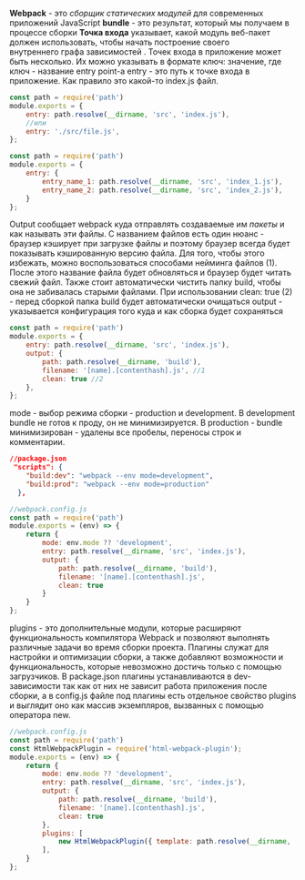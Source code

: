 **Webpack** - это _сборщик статических модулей_ для современных приложений JavaScript
**bundle** - это результат, который мы получаем в процессе сборки
**Точка входа** указывает, какой модуль веб-пакет должен использовать, чтобы начать построение своего внутреннего графа зависимостей .
	Точек входа в приложение может быть несколько. Их можно указывать в формате ключ: значение, где ключ - название entry point-а
	entry - это путь к точке входа в приложение. Как правило это какой-то index.js файл. 
```javaScript
const path = require('path')
module.exports = {
	entry: path.resolve(__dirname, 'src', 'index.js'),
	//или
	entry: './src/file.js',
};

const path = require('path')
module.exports = {
	entry: {
		entry_name_1: path.resolve(__dirname, 'src', 'index_1.js'),
		entry_name_2: path.resolve(__dirname, 'src', 'index_2.js'),
	}
};
```
Output сообщает webpack куда отправлять создаваемые им _пакеты_ и как называть эти файлы. С названием файлов есть один нюанс - браузер кэширует при загрузке файлы и поэтому браузер всегда будет показывать кэшированную версию файла. Для того, чтобы этого избежать, можно воспользоваться способами нейминга файлов (1). После этого название файла будет обновляться и браузер будет читать свежий файл.
Также стоит автоматически чистить папку build, чтобы она не забивалась старыми файлами. При использовании clean: true (2) - перед сборкой папка build будет автоматически очищаться
output - указывается конфигурация того куда и как сборка будет сохраняться
```javaScript
const path = require('path')
module.exports = {
	entry: path.resolve(__dirname, 'src', 'index.js'),
	output: {
		path: path.resolve(__dirname, 'build'),
		filename: '[name].[contenthash].js', //1
		clean: true //2
	},
};
```

mode - выбор режима сборки - production и development. В development bundle не готов к проду, он не минимизируется. В production - bundle минимизирован - удалены все пробелы, переносы строк и комментарии.
```JSON
//package.json
 "scripts": {
    "build:dev": "webpack --env mode=development",
    "build:prod": "webpack --env mode=production"
  },
```
```javascript
//webpack.config.js
const path = require('path')
module.exports = (env) => {
	return {
		mode: env.mode ?? 'development',
		entry: path.resolve(__dirname, 'src', 'index.js'),
		output: {
			path: path.resolve(__dirname, 'build'),
			filename: '[name].[contenthash].js',
			clean: true
		}
	}
};
```
plugins - это дополнительные модули, которые расширяют функциональность компилятора Webpack и позволяют выполнять различные задачи во время сборки проекта. Плагины служат для настройки и оптимизации сборки, а также добавляют возможности и функциональность, которые невозможно достичь только с помощью загрузчиков.
В package.json плагины устанавливаются в dev-зависимости так как от них не зависит работа приложения после сборки, а в config.js файле под плагины есть отдельное свойство plugins и выглядит оно как массив экземпляров, вызванных с помощью оператора new.

```javascript
//webpack.config.js
const path = require('path')
const HtmlWebpackPlugin = require('html-webpack-plugin');
module.exports = (env) => {
	return {
		mode: env.mode ?? 'development',
		entry: path.resolve(__dirname, 'src', 'index.js'),
		output: {
			path: path.resolve(__dirname, 'build'),
			filename: '[name].[contenthash].js',
			clean: true
		},
		plugins: [
			new HtmlWebpackPlugin({ template: path.resolve(__dirname, 'public', 'index.html')})
		],
	}
};
```